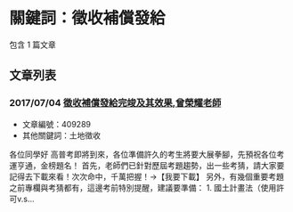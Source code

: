 # 關鍵詞：徵收補償發給

包含 1 篇文章

## 文章列表

### 2017/07/04 [徵收補償發給完竣及其效果,曾榮耀老師](../../articles/409289_%E5%BE%B5%E6%94%B6%E8%A3%9C%E5%84%9F%E7%99%BC%E7%B5%A6%E5%AE%8C%E7%AB%A3%E5%8F%8A%E5%85%B6%E6%95%88%E6%9E%9C%2C%E6%9B%BE%E6%A6%AE%E8%80%80%E8%80%81%E5%B8%AB.md)
- 文章編號：409289
- 其他關鍵詞：土地徵收

各位同學好 高普考即將到來，各位準備許久的考生將要大展拳腳，先預祝各位考運亨通，金榜題名！ 首先，老師們已針對歷屆考題趨勢，出一些考猜，請大家要記得去下載來看！次次命中，千萬把握！→【我要下載】 另外，有幾個重要考題之前專欄與考猜都有，這邊考前特別提醒，建議要準備： 1. 國土計畫法（使用許可v.s...
